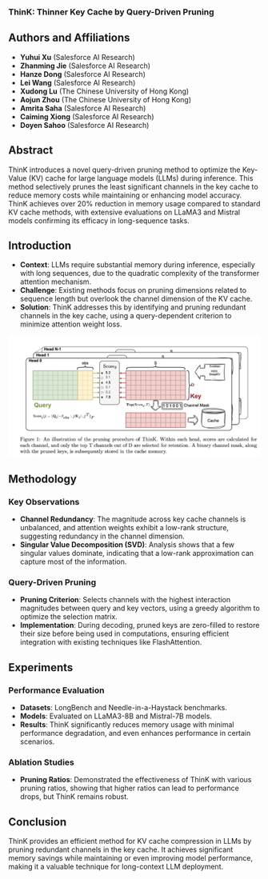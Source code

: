 ### ThinK: Thinner Key Cache by Query-Driven Pruning

## Authors and Affiliations
- **Yuhui Xu** (Salesforce AI Research)
- **Zhanming Jie** (Salesforce AI Research)
- **Hanze Dong** (Salesforce AI Research)
- **Lei Wang** (Salesforce AI Research)
- **Xudong Lu** (The Chinese University of Hong Kong)
- **Aojun Zhou** (The Chinese University of Hong Kong)
- **Amrita Saha** (Salesforce AI Research)
- **Caiming Xiong** (Salesforce AI Research)
- **Doyen Sahoo** (Salesforce AI Research)

## Abstract
ThinK introduces a novel query-driven pruning method to optimize the Key-Value (KV) cache for large language models (LLMs) during inference. This method selectively prunes the least significant channels in the key cache to reduce memory costs while maintaining or enhancing model accuracy. ThinK achieves over 20% reduction in memory usage compared to standard KV cache methods, with extensive evaluations on LLaMA3 and Mistral models confirming its efficacy in long-sequence tasks.

## Introduction
- **Context**: LLMs require substantial memory during inference, especially with long sequences, due to the quadratic complexity of the transformer attention mechanism.
- **Challenge**: Existing methods focus on pruning dimensions related to sequence length but overlook the channel dimension of the KV cache.
- **Solution**: ThinK addresses this by identifying and pruning redundant channels in the key cache, using a query-dependent criterion to minimize attention weight loss.

![ThinK Overview](../figs/ThinK.png)
## Methodology
### Key Observations
- **Channel Redundancy**: The magnitude across key cache channels is unbalanced, and attention weights exhibit a low-rank structure, suggesting redundancy in the channel dimension.
- **Singular Value Decomposition (SVD)**: Analysis shows that a few singular values dominate, indicating that a low-rank approximation can capture most of the information.

### Query-Driven Pruning
- **Pruning Criterion**: Selects channels with the highest interaction magnitudes between query and key vectors, using a greedy algorithm to optimize the selection matrix.
- **Implementation**: During decoding, pruned keys are zero-filled to restore their size before being used in computations, ensuring efficient integration with existing techniques like FlashAttention.

## Experiments
### Performance Evaluation
- **Datasets**: LongBench and Needle-in-a-Haystack benchmarks.
- **Models**: Evaluated on LLaMA3-8B and Mistral-7B models.
- **Results**: ThinK significantly reduces memory usage with minimal performance degradation, and even enhances performance in certain scenarios.

### Ablation Studies
- **Pruning Ratios**: Demonstrated the effectiveness of ThinK with various pruning ratios, showing that higher ratios can lead to performance drops, but ThinK remains robust.

## Conclusion
ThinK provides an efficient method for KV cache compression in LLMs by pruning redundant channels in the key cache. It achieves significant memory savings while maintaining or even improving model performance, making it a valuable technique for long-context LLM deployment.

